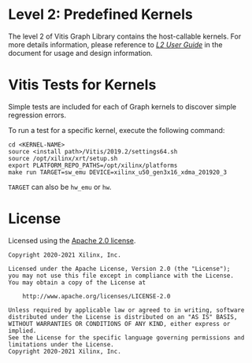 # Level 2: Predefined Kernels

The level 2 of Vitis Graph Library contains the host-callable kernels. For more details information, please reference to [_L2 User Guide_](https://pages.gitenterprise.xilinx.com/FaaSApps/xf_graph/2020.1/index.html) in the document for usage and design information.

# Vitis Tests for Kernels

Simple tests are included for each of Graph kernels to discover simple regression errors.

To run a test for a specific kernel, execute the following command:

```
cd <KERNEL-NAME>
source <install path>/Vitis/2019.2/settings64.sh
source /opt/xilinx/xrt/setup.sh
export PLATFORM_REPO_PATHS=/opt/xilinx/platforms
make run TARGET=sw_emu DEVICE=xilinx_u50_gen3x16_xdma_201920_3
```

`TARGET` can also be `hw_emu` or `hw`.

# License

Licensed using the [Apache 2.0 license](https://www.apache.org/licenses/LICENSE-2.0).

    Copyright 2020-2021 Xilinx, Inc.
    
    Licensed under the Apache License, Version 2.0 (the "License");
    you may not use this file except in compliance with the License.
    You may obtain a copy of the License at
    
        http://www.apache.org/licenses/LICENSE-2.0
    
    Unless required by applicable law or agreed to in writing, software
    distributed under the License is distributed on an "AS IS" BASIS,
    WITHOUT WARRANTIES OR CONDITIONS OF ANY KIND, either express or implied.
    See the License for the specific language governing permissions and
    limitations under the License.
    Copyright 2020-2021 Xilinx, Inc.

